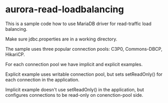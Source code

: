 # aurora-read-loadbalancing

This is a sample code how to use MariaDB driver for read-traffic load balancing.

Make sure jdbc.properties are in a working directory.

The sample uses three popular connection pools: C3P0, Commons-DBCP, HikariCP.

For each connection pool we have implicit and explicit examples. 

Explicit example uses writable connection pool, but sets setReadOnly() for each connection in the application. 

Implicit example doesn't use setReadOnly() in the application, but configures connections to be read-only on conenction-pool side.



